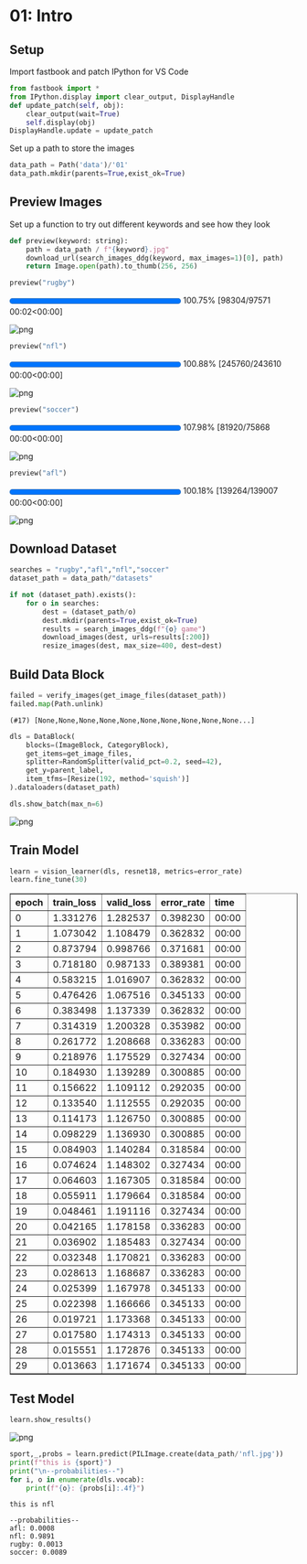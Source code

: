 # 01: Intro
## Setup
Import fastbook and patch IPython for VS Code


```python
from fastbook import *
from IPython.display import clear_output, DisplayHandle
def update_patch(self, obj):
    clear_output(wait=True)
    self.display(obj)
DisplayHandle.update = update_patch
```

Set up a path to store the images


```python
data_path = Path('data')/'01'
data_path.mkdir(parents=True,exist_ok=True)
```

## Preview Images
Set up a function to try out different keywords and see how they look


```python
def preview(keyword: string):
    path = data_path / f"{keyword}.jpg"
    download_url(search_images_ddg(keyword, max_images=1)[0], path)
    return Image.open(path).to_thumb(256, 256)
```


```python
preview("rugby")
```



<div>
  <progress value='98304' class='' max='97571' style='width:300px; height:20px; vertical-align: middle;'></progress>
  100.75% [98304/97571 00:02&lt;00:00]
</div>






    
![png](/01-exercise_6_1.png)
    




```python
preview("nfl")
```



<div>
  <progress value='245760' class='' max='243610' style='width:300px; height:20px; vertical-align: middle;'></progress>
  100.88% [245760/243610 00:00&lt;00:00]
</div>






    
![png](/01-exercise_7_1.png)
    




```python
preview("soccer")
```



<div>
  <progress value='81920' class='' max='75868' style='width:300px; height:20px; vertical-align: middle;'></progress>
  107.98% [81920/75868 00:00&lt;00:00]
</div>






    
![png](/01-exercise_8_1.png)
    




```python
preview("afl")
```



<div>
  <progress value='139264' class='' max='139007' style='width:300px; height:20px; vertical-align: middle;'></progress>
  100.18% [139264/139007 00:00&lt;00:00]
</div>






    
![png](/01-exercise_9_1.png)
    



## Download Dataset


```python
searches = "rugby","afl","nfl","soccer"
dataset_path = data_path/"datasets"
```


```python
if not (dataset_path).exists():
    for o in searches:
        dest = (dataset_path/o)
        dest.mkdir(parents=True,exist_ok=True)
        results = search_images_ddg(f"{o} game")
        download_images(dest, urls=results[:200])
        resize_images(dest, max_size=400, dest=dest)
```

## Build Data Block


```python
failed = verify_images(get_image_files(dataset_path))
failed.map(Path.unlink)
```




    (#17) [None,None,None,None,None,None,None,None,None,None...]




```python
dls = DataBlock(
    blocks=(ImageBlock, CategoryBlock),
    get_items=get_image_files,
    splitter=RandomSplitter(valid_pct=0.2, seed=42),
    get_y=parent_label,
    item_tfms=[Resize(192, method='squish')]
).dataloaders(dataset_path)

dls.show_batch(max_n=6)
```


    
![png](/01-exercise_15_0.png)
    


## Train Model


```python
learn = vision_learner(dls, resnet18, metrics=error_rate)
learn.fine_tune(30)
```


<table border="1" class="dataframe">
  <thead>
    <tr style="text-align: left;">
      <th>epoch</th>
      <th>train_loss</th>
      <th>valid_loss</th>
      <th>error_rate</th>
      <th>time</th>
    </tr>
  </thead>
  <tbody>
    <tr>
      <td>0</td>
      <td>1.331276</td>
      <td>1.282537</td>
      <td>0.398230</td>
      <td>00:00</td>
    </tr>
    <tr>
      <td>1</td>
      <td>1.073042</td>
      <td>1.108479</td>
      <td>0.362832</td>
      <td>00:00</td>
    </tr>
    <tr>
      <td>2</td>
      <td>0.873794</td>
      <td>0.998766</td>
      <td>0.371681</td>
      <td>00:00</td>
    </tr>
    <tr>
      <td>3</td>
      <td>0.718180</td>
      <td>0.987133</td>
      <td>0.389381</td>
      <td>00:00</td>
    </tr>
    <tr>
      <td>4</td>
      <td>0.583215</td>
      <td>1.016907</td>
      <td>0.362832</td>
      <td>00:00</td>
    </tr>
    <tr>
      <td>5</td>
      <td>0.476426</td>
      <td>1.067516</td>
      <td>0.345133</td>
      <td>00:00</td>
    </tr>
    <tr>
      <td>6</td>
      <td>0.383498</td>
      <td>1.137339</td>
      <td>0.362832</td>
      <td>00:00</td>
    </tr>
    <tr>
      <td>7</td>
      <td>0.314319</td>
      <td>1.200328</td>
      <td>0.353982</td>
      <td>00:00</td>
    </tr>
    <tr>
      <td>8</td>
      <td>0.261772</td>
      <td>1.208668</td>
      <td>0.336283</td>
      <td>00:00</td>
    </tr>
    <tr>
      <td>9</td>
      <td>0.218976</td>
      <td>1.175529</td>
      <td>0.327434</td>
      <td>00:00</td>
    </tr>
    <tr>
      <td>10</td>
      <td>0.184930</td>
      <td>1.139289</td>
      <td>0.300885</td>
      <td>00:00</td>
    </tr>
    <tr>
      <td>11</td>
      <td>0.156622</td>
      <td>1.109112</td>
      <td>0.292035</td>
      <td>00:00</td>
    </tr>
    <tr>
      <td>12</td>
      <td>0.133540</td>
      <td>1.112555</td>
      <td>0.292035</td>
      <td>00:00</td>
    </tr>
    <tr>
      <td>13</td>
      <td>0.114173</td>
      <td>1.126750</td>
      <td>0.300885</td>
      <td>00:00</td>
    </tr>
    <tr>
      <td>14</td>
      <td>0.098229</td>
      <td>1.136930</td>
      <td>0.300885</td>
      <td>00:00</td>
    </tr>
    <tr>
      <td>15</td>
      <td>0.084903</td>
      <td>1.140284</td>
      <td>0.318584</td>
      <td>00:00</td>
    </tr>
    <tr>
      <td>16</td>
      <td>0.074624</td>
      <td>1.148302</td>
      <td>0.327434</td>
      <td>00:00</td>
    </tr>
    <tr>
      <td>17</td>
      <td>0.064603</td>
      <td>1.167305</td>
      <td>0.318584</td>
      <td>00:00</td>
    </tr>
    <tr>
      <td>18</td>
      <td>0.055911</td>
      <td>1.179664</td>
      <td>0.318584</td>
      <td>00:00</td>
    </tr>
    <tr>
      <td>19</td>
      <td>0.048461</td>
      <td>1.191116</td>
      <td>0.327434</td>
      <td>00:00</td>
    </tr>
    <tr>
      <td>20</td>
      <td>0.042165</td>
      <td>1.178158</td>
      <td>0.336283</td>
      <td>00:00</td>
    </tr>
    <tr>
      <td>21</td>
      <td>0.036902</td>
      <td>1.185483</td>
      <td>0.327434</td>
      <td>00:00</td>
    </tr>
    <tr>
      <td>22</td>
      <td>0.032348</td>
      <td>1.170821</td>
      <td>0.336283</td>
      <td>00:00</td>
    </tr>
    <tr>
      <td>23</td>
      <td>0.028613</td>
      <td>1.168687</td>
      <td>0.336283</td>
      <td>00:00</td>
    </tr>
    <tr>
      <td>24</td>
      <td>0.025399</td>
      <td>1.167978</td>
      <td>0.345133</td>
      <td>00:00</td>
    </tr>
    <tr>
      <td>25</td>
      <td>0.022398</td>
      <td>1.166666</td>
      <td>0.345133</td>
      <td>00:00</td>
    </tr>
    <tr>
      <td>26</td>
      <td>0.019721</td>
      <td>1.173368</td>
      <td>0.345133</td>
      <td>00:00</td>
    </tr>
    <tr>
      <td>27</td>
      <td>0.017580</td>
      <td>1.174313</td>
      <td>0.345133</td>
      <td>00:00</td>
    </tr>
    <tr>
      <td>28</td>
      <td>0.015551</td>
      <td>1.172876</td>
      <td>0.345133</td>
      <td>00:00</td>
    </tr>
    <tr>
      <td>29</td>
      <td>0.013663</td>
      <td>1.171674</td>
      <td>0.345133</td>
      <td>00:00</td>
    </tr>
  </tbody>
</table>


## Test Model


```python
learn.show_results()
```






    
![png](/01-exercise_19_1.png)
    



```python
sport,_,probs = learn.predict(PILImage.create(data_path/'nfl.jpg'))
print(f"this is {sport}")
print("\n--probabilities--")
for i, o in enumerate(dls.vocab):
    print(f"{o}: {probs[i]:.4f}")
```





    this is nfl
    
    --probabilities--
    afl: 0.0008
    nfl: 0.9891
    rugby: 0.0013
    soccer: 0.0089

